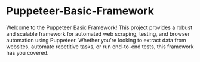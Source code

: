 # Puppeteer-Basic-Framework
Welcome to the Puppeteer Basic Framework!  This project provides a robust and scalable framework for automated web scraping, testing, and browser automation using Puppeteer. Whether you're looking to extract data from websites, automate repetitive tasks, or run end-to-end tests, this framework has you covered.
